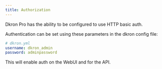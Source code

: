 ```yaml
---
title: Authorization
---
```


Dkron Pro has the ability to be configured to use HTTP basic auth.

Authentication can be set using these parameters in the dkron config file:

```yaml
# dkron.yml
username: dkron_admin
password: adminpassword
```

This will enable auth on the WebUI and for the API.
